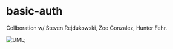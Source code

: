 # basic-auth

Collboration w/ Steven Rejdukowski, Zoe Gonzalez, Hunter Fehr.

![UML](vscode-remote://wsl%2Bubuntu/home/tdugar/projects/courses/401/basic-auth/Assets/UML6.jpg);